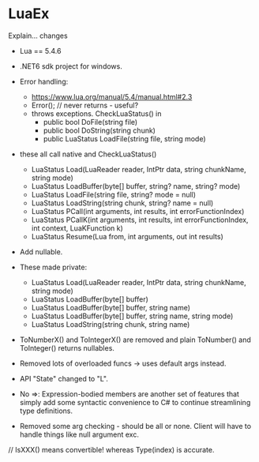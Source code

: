 # LuaEx

Explain... changes

- Lua == 5.4.6

- .NET6 sdk project for windows.
- Error handling:
    - https://www.lua.org/manual/5.4/manual.html#2.3
    - Error(); // never returns - useful?
    - throws exceptions. CheckLuaStatus() in
        - public bool DoFile(string file)
        - public bool DoString(string chunk)
        - public LuaStatus LoadFile(string file, string mode)

- these all call native and CheckLuaStatus()
    - LuaStatus Load(LuaReader reader, IntPtr data, string chunkName, string mode)
    - LuaStatus LoadBuffer(byte[] buffer, string? name, string? mode)
    - LuaStatus LoadFile(string file, string? mode = null)
    - LuaStatus LoadString(string chunk, string? name = null) 
    - LuaStatus PCall(int arguments, int results, int errorFunctionIndex)
    - LuaStatus PCallK(int arguments, int results, int errorFunctionIndex, int context, LuaKFunction k)
    - LuaStatus Resume(Lua from, int arguments, out int results)

- Add nullable.
- These made private:
    - LuaStatus Load(LuaReader reader, IntPtr data, string chunkName, string mode)
    - LuaStatus LoadBuffer(byte[] buffer)
    - LuaStatus LoadBuffer(byte[] buffer, string name)
    - LuaStatus LoadBuffer(byte[] buffer, string name, string mode)
    - LuaStatus LoadString(string chunk, string name)
- ToNumberX() and ToIntegerX() are removed and plain ToNumber() and ToInteger() returns nullables.
- Removed lots of overloaded funcs -> uses default args instead.

- API "State" changed to "L".

- No =>: Expression-bodied members are another set of features that simply add some syntactic convenience to C# to continue streamlining type definitions.

- Removed some arg checking - should be all or none. Client will have to handle things like null argument exc.


// IsXXX() means convertible! whereas Type(index) is accurate.

